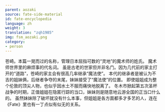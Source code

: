 ```yaml
---
parent: aozaki
source: fate-side-material
id: fate-encyclopedia
language: zh
weight: 3
translation: "zqh1985"
img: fsm_aozaki.png
category:
- person
---
```


苍崎。本篇一晃而过的名称，管理日本屈指可数的“灵地”的魔术师的姓氏。
魔术师世界里的麻烦事的代名词。
虽是古老的世家但并非名门。因为几代前的家主打开的“道路”，苍崎的家主会有很高几率继承“魔法使”。
本代的继承者是被认为不吉的姐妹俩，后继者争夺的末尾，妹妹接受了“魔法使”的位置。
即使姐姐成为整个伦敦的顶尖人物，也似乎因水土不服而痛快地脱离了。
冬木市掀起第五次圣杯战争的时期，正值姐姐在隐匿行踪的当口，妹妹则是随意地云游全国的正当口什么的。
虽然妹妹除了破坏就没有什么本事，但姐姐是各方面都多才多艺的人，连在《Fate》里也有一丁点似有似无的关系。
